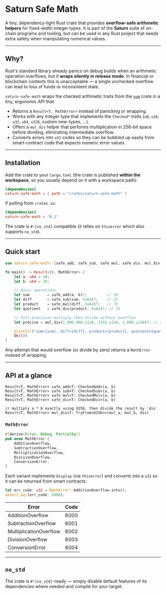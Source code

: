 # Saturn Safe Math

A tiny, dependency-light Rust crate that provides **overflow-safe arithmetic helpers** for fixed-width integer types. It is part of the **Saturn** suite of on-chain programs and tooling, but can be used in any Rust project that needs extra safety when manipulating numerical values.

---

## Why?

Rust's standard library already panics on debug builds when an arithmetic operation overflows, but it **wraps silently in release mode**. In financial or blockchain contexts this is unacceptable — a single unchecked overflow can lead to loss of funds or inconsistent state.

`saturn-safe-math` wraps the checked arithmetic traits from the [`num`](https://crates.io/crates/num) crate in a tiny, ergonomic API that:

* Returns a `Result<T, MathError>` instead of panicking or wrapping.
* Works with any integer type that implements the `Checked*` traits (`u8`, `u16`, `u32`, `u64`, `u128`, custom new-types, …).
* Offers a `mul_div` helper that performs multiplication in 256-bit space before dividing, eliminating intermediate overflow.
* Converts errors into `u32` codes so they can be bubbled up easily from smart-contract code that expects numeric error values.

---

## Installation

Add the crate to your `Cargo.toml` (the crate is published **within the workspace**, so you usually depend on it with a workspace path):

```toml
[dependencies]
saturn-safe-math = { path = "crates/saturn-safe-math" }
```

If pulling from `crates.io`:

```toml
[dependencies]
saturn-safe-math = "0.1"
```

The crate is `#![no_std]` compatible (it relies on `thiserror` which also supports `no_std`).

---

## Quick start

```rust
use saturn_safe_math::{safe_add, safe_sub, safe_mul, safe_div, mul_div, MathError};

fn main() -> Result<(), MathError> {
    let a: u64 = 10;
    let b: u64 = 20;

    // Basic operations
    let sum        = safe_add(a, b)?;         // 30
    let diff       = safe_sub(sum, 5u64)?;    // 25
    let product    = safe_mul(diff, 3u64)?;   // 75
    let quotient   = safe_div(product, 5u64)?; // 15

    // Full-precision multiply-then-divide without overflow
    let precise = mul_div(1_000_000_u128, 3333_u128, 1_000_u128)?; // 3_333_000

    println!("sum={sum}, diff={diff}, product={product}, quotient={quotient}, precise={precise}");
    Ok(())
}
```

Any attempt that would overflow (or divide by zero) returns a `MathError` instead of wrapping.

---

## API at a glance

```
Result<T, MathError> safe_add<T: CheckedAdd>(a, b)
Result<T, MathError> safe_sub<T: CheckedSub>(a, b)
Result<T, MathError> safe_mul<T: CheckedMul>(a, b)
Result<T, MathError> safe_div<T: CheckedDiv>(a, b)

// multiply a * b exactly using U256, then divide the result by `div`
Result<T, MathError> mul_div<T: TryFrom<U256>>(mul_a, mul_b, div)
```

### `MathError`

```rust
#[derive(Error, Debug, PartialEq)]
pub enum MathError {
    AdditionOverflow,
    SubtractionOverflow,
    MultiplicationOverflow,
    DivisionOverflow,
    ConversionError,
}
```

Each variant implements `Display` (via `thiserror`) and converts into a `u32` so it can be returned from smart contracts:

```rust
let err_code: u32 = MathError::AdditionOverflow.into();
assert_eq!(err_code, 6000);
```

| Error | Code |
|-------|------|
| AdditionOverflow | 6000 |
| SubtractionOverflow | 6001 |
| MultiplicationOverflow | 6002 |
| DivisionOverflow | 6003 |
| ConversionError | 6004 |

---

## `no_std`

The crate is `#![no_std]`-ready — simply disable default features of its dependencies where needed and compile for your target.
